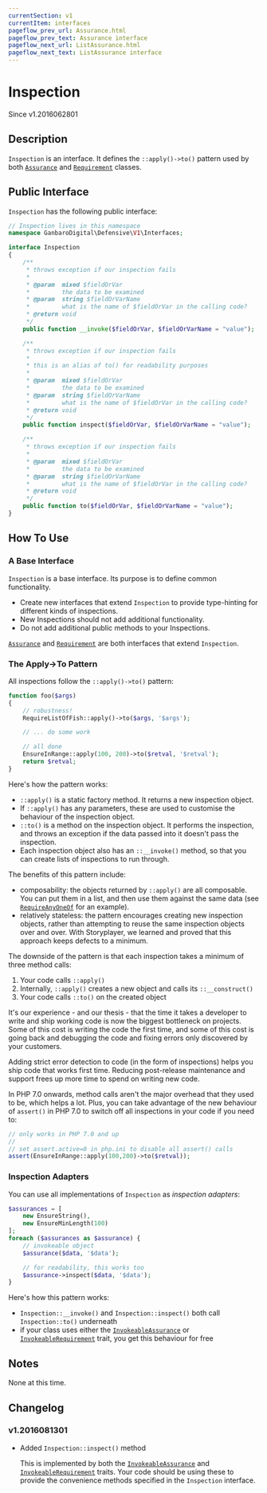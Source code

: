 ```yaml
---
currentSection: v1
currentItem: interfaces
pageflow_prev_url: Assurance.html
pageflow_prev_text: Assurance interface
pageflow_next_url: ListAssurance.html
pageflow_next_text: ListAssurance interface
---
```


# Inspection

<div class="callout info" markdown="1">
Since v1.2016062801
</div>

## Description

`Inspection` is an interface. It defines the `::apply()->to()` pattern used by both [`Assurance`](../Assurances/index.html) and [`Requirement`](../Requirements/index.html) classes.

## Public Interface

`Inspection` has the following public interface:

```php
// Inspection lives in this namespace
namespace GanbaroDigital\Defensive\V1\Interfaces;

interface Inspection
{
    /**
     * throws exception if our inspection fails
     *
     * @param  mixed $fieldOrVar
     *         the data to be examined
     * @param  string $fieldOrVarName
     *         what is the name of $fieldOrVar in the calling code?
     * @return void
     */
    public function __invoke($fieldOrVar, $fieldOrVarName = "value");

    /**
     * throws exception if our inspection fails
     *
     * this is an alias of to() for readability purposes
     *
     * @param  mixed $fieldOrVar
     *         the data to be examined
     * @param  string $fieldOrVarName
     *         what is the name of $fieldOrVar in the calling code?
     * @return void
     */
    public function inspect($fieldOrVar, $fieldOrVarName = "value");

    /**
     * throws exception if our inspection fails
     *
     * @param  mixed $fieldOrVar
     *         the data to be examined
     * @param  string $fieldOrVarName
     *         what is the name of $fieldOrVar in the calling code?
     * @return void
     */
    public function to($fieldOrVar, $fieldOrVarName = "value");
}
```

## How To Use

### A Base Interface

`Inspection` is a base interface. Its purpose is to define common functionality.

* Create new interfaces that extend `Inspection` to provide type-hinting for different kinds of inspections.
* New Inspections should not add additional functionality.
* Do not add additional public methods to your Inspections.

[`Assurance`](Assurance.html) and [`Requirement`](Requirement.html) are both interfaces that extend `Inspection`.

### The Apply->To Pattern

All inspections follow the `::apply()->to()` pattern:

```php
function foo($args)
{
    // robustness!
    RequireListOfFish::apply()->to($args, '$args');

    // ... do some work

    // all done
    EnsureInRange::apply(100, 200)->to($retval, '$retval');
    return $retval;
}
```

Here's how the pattern works:

* `::apply()` is a static factory method. It returns a new inspection object.
* If `::apply()` has any parameters, these are used to customise the behaviour of the inspection object.
* `::to()` is a method on the inspection object. It performs the inspection, and throws an exception if the data passed into it doesn't pass the inspection.
* Each inspection object also has an `::__invoke()` method, so that you can create lists of inspections to run through.

The benefits of this pattern include:

* composability: the objects returned by `::apply()` are all composable. You can put them in a list, and then use them against the same data (see [`RequireAnyOneOf`](../Requirements/RequireAnyOneOf.html) for an example).
* relatively stateless: the pattern encourages creating new inspection objects, rather than attempting to reuse the same inspection objects over and over. With Storyplayer, we learned and proved that this approach keeps defects to a minimum.

The downside of the pattern is that each inspection takes a minimum of three method calls:

1. Your code calls `::apply()`
2. Internally, `::apply()` creates a new object and calls its `::__construct()`
3. Your code calls `::to()` on the created object

<div class="callout success" markdown="1">
It's our experience - and our thesis - that the time it takes a developer to write and ship working code is now the biggest bottleneck on projects. Some of this cost is writing the code the first time, and some of this cost is going back and debugging the code and fixing errors only discovered by your customers.

Adding strict error detection to code (in the form of inspections) helps you ship code that works first time. Reducing post-release maintenance and support frees up more time to spend on writing new code.
</div>

In PHP 7.0 onwards, method calls aren't the major overhead that they used to be, which helps a lot. Plus, you can take advantage of the new behaviour of `assert()` in PHP 7.0 to switch off all inspections in your code if you need to:

```php
// only works in PHP 7.0 and up
//
// set assert.active=0 in php.ini to disable all assert() calls
assert(EnsureInRange::apply(100,200)->to($retval));
```

### Inspection Adapters

You can use all implementations of `Inspection` as _inspection adapters_:

```php
$assurances = [
    new EnsureString(),
    new EnsureMinLength(100)
];
foreach ($assurances as $assurance) {
    // invokeable object
    $assurance($data, '$data');

    // for readability, this works too
    $assurance->inspect($data, '$data');
}
```

Here's how this pattern works:

* `Inspection::__invoke()` and `Inspection::inspect()` both call `Inspection::to()` underneath
* if your class uses either the [`InvokeableAssurance`](../Assurances/InvokeableAssurance.html) or [`InvokeableRequirement`](../Requirements/InvokeableRequirement.html) trait, you get this behaviour for free

## Notes

None at this time.

## Changelog

### v1.2016081301

* Added `Inspection::inspect()` method

  This is implemented by both the [`InvokeableAssurance`](../Assurances/InvokeableAssurance.html) and [`InvokeableRequirement`](../Requirements/InvokeableRequirement.html) traits. Your code should be using these to provide the convenience methods specified in the `Inspection` interface.
